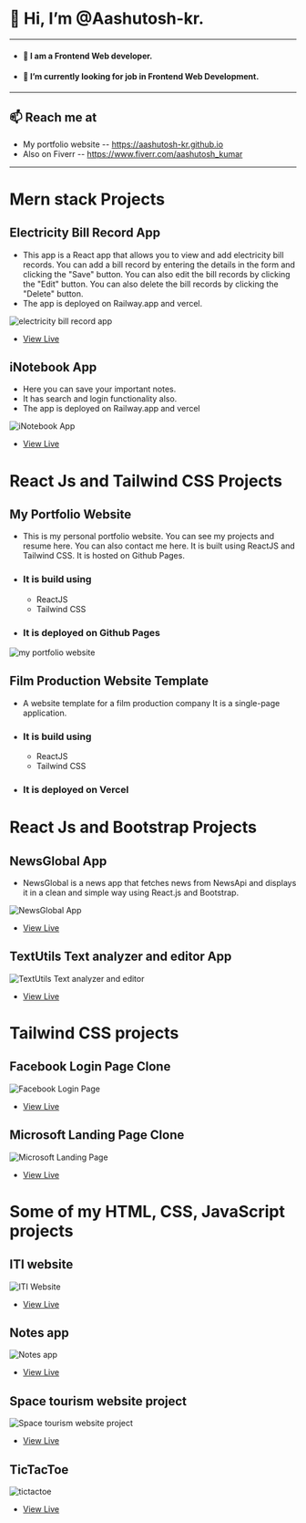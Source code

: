# 👋 Hi, I’m @Aashutosh-kr.

<!-- ![mypic](https://aashutosh-kr.github.io/assets/img/my_pic.png) -->

---

- #### 👀 I am a Frontend Web developer.
- #### 🌱 I’m currently looking for job in Frontend Web Development.

---

## 📫 Reach me at 
  - My portfolio website -- https://aashutosh-kr.github.io
  - Also on Fiverr -- https://www.fiverr.com/aashutosh_kumar

---

# Mern stack Projects

## Electricity Bill Record App
  - This app is a React app that allows you to view and add electricity bill records. You can add a bill record by entering the details in the form and clicking the "Save" button. You can also edit the bill records by clicking the "Edit" button. You can also delete the bill records by clicking the "Delete" button.
  - The app is deployed on Railway.app and vercel.
  

![electricity bill record app](https://aashutosh-kr.github.io/static/media/electricityBillRecordApp.c715af08fbf6808429b8.jpg)

- [View Live](https://electricity-bill-record-app.vercel.app/)

## iNotebook App
  - Here you can save your important notes.
  - It has search and login functionality also.
  - The app is deployed on Railway.app and vercel

![iNotebook App](https://aashutosh-kr.github.io/static/media/iNotebook.85d693b1d637b5426478.png)

- [View Live](https://inotebook-aashutosh-kr.vercel.app/)

# React Js and Tailwind CSS Projects

## My Portfolio Website
  - This is my personal portfolio website. You can see my projects and resume here. You can also contact me here. It is built using ReactJS and Tailwind CSS. It is hosted on Github Pages.

  - ### It is build using 
    - ReactJS
    - Tailwind CSS

  - ### It is deployed on Github Pages

![my portfolio website](https://aashutosh-kr.github.io/static/media/portfolio.37bb08376cd2cb7fe5ee.jpg)

## Film Production Website Template

  - A website template for a film production company It is a single-page application.

  - ### It is build using 
    - ReactJS
    - Tailwind CSS

  - ### It is deployed on Vercel

# React Js and Bootstrap Projects


## NewsGlobal App

  - NewsGlobal is a news app that fetches news from NewsApi and displays it in a clean and simple way using React.js and Bootstrap.

![NewsGlobal App](https://aashutosh-kr.github.io/static/media/newsGlobal.a423d849a588ccfc2910.jpg)

- [View Live](https://newsglobal-aashutosh-kr.vercel.app/)

## TextUtils Text analyzer and editor App
![TextUtils Text analyzer and editor](https://aashutosh-kr.github.io/static/media/textUtils.f9cd73d59702d945ce0d.jpg)

- [View Live](https://textutils-aashutosh-kr.vercel.app/)

<!-- - [View On Github](https://github.com/Aashutosh-kr/react-tutorial/tree/main/textutils) -->

# Tailwind CSS projects

## Facebook Login Page Clone
![Facebook Login Page](https://aashutosh-kr.github.io/static/media/facebook.7664589daf12806c7bb9.jpg)

- [View Live](https://aashutosh-kr.github.io/projects/facebook%20login%20page%20clone/)

<!-- - [View On Github]() -->

## Microsoft Landing Page Clone
![Microsoft Landing Page](https://aashutosh-kr.github.io/static/media/microsoft.32b016f39dffe28aaad4.jpg)

- [View Live](https://aashutosh-kr.github.io/projects/microsoft%20homepage%20clone/)

<!-- - [View On Github]() -->

# Some of my HTML, CSS, JavaScript projects

## ITI website
![ITI Website](https://aashutosh-kr.github.io/static/media/iti_website.0e51c10292457c6dbc27.jpg)

- [View Live](https://www.bangalibabaiti.org/)

<!-- - [View On Github]() -->

## Notes app
![Notes app](https://aashutosh-kr.github.io/static/media/notes_app.922ad49092900e44a3c4.jpg)

- [View Live](https://aashutosh-kr.github.io/projects/notes%20app/)

<!-- - [View On Github]() -->

## Space tourism website project
![Space tourism website project](https://aashutosh-kr.github.io/static/media/space_tourism.a0375f45665aa1470f00.jpg)

- [View Live](https://aashutosh-kr.github.io/Fronend_Mentor_project/)

<!-- - [View On Github]() -->

## TicTacToe
![tictactoe](https://aashutosh-kr.github.io/static/media/tictactoe.775f8711ab2f8aebbe29.png)

- [View Live](https://aashutosh-kr.github.io/projects/tic_tac_toe/)

<!-- - [View On Github]() -->
<!-- 
## Landing page
![Landing page](https://aashutosh-kr.github.io/assets/project-img/watch_landing_page.png)
 -->

<!---
Aashutosh-kr/Aashutosh-kr is a ✨ special ✨ repository because its `README.md` (this file) appears on your GitHub profile.
You can click the Preview link to take a look at your changes.
--->
